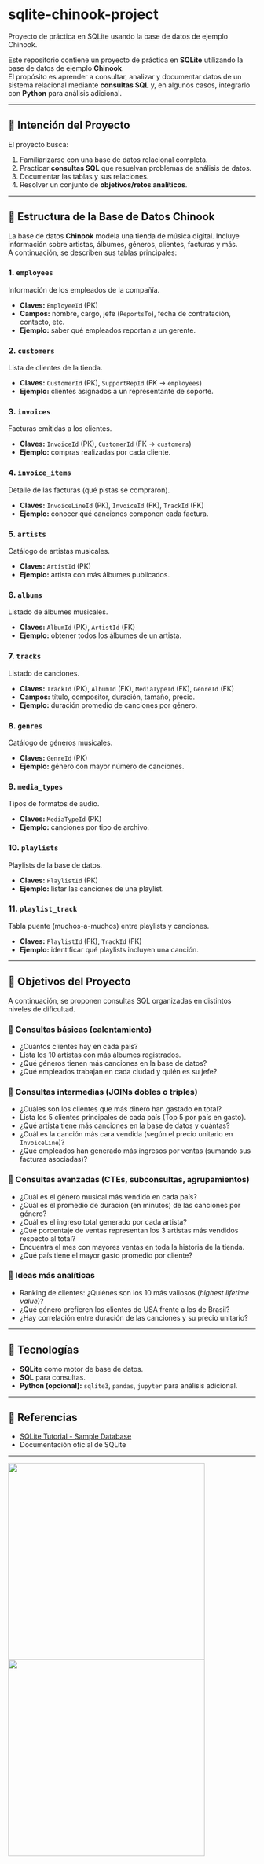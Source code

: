 # sqlite-chinook-project
Proyecto de práctica en SQLite usando la base de datos de ejemplo Chinook.

Este repositorio contiene un proyecto de práctica en **SQLite** utilizando la base de datos de ejemplo **Chinook**.  
El propósito es aprender a consultar, analizar y documentar datos de un sistema relacional mediante **consultas SQL** y, en algunos casos, integrarlo con **Python** para análisis adicional.  

---

## 🎯 Intención del Proyecto

El proyecto busca:

1. Familiarizarse con una base de datos relacional completa.  
2. Practicar **consultas SQL** que resuelvan problemas de análisis de datos.  
3. Documentar las tablas y sus relaciones.  
4. Resolver un conjunto de **objetivos/retos analíticos**.  

---

## 📂 Estructura de la Base de Datos Chinook

La base de datos **Chinook** modela una tienda de música digital. Incluye información sobre artistas, álbumes, géneros, clientes, facturas y más.  
A continuación, se describen sus tablas principales:

### 1. `employees`
Información de los empleados de la compañía.  
- **Claves:** `EmployeeId` (PK)  
- **Campos:** nombre, cargo, jefe (`ReportsTo`), fecha de contratación, contacto, etc.  
- **Ejemplo:** saber qué empleados reportan a un gerente.

### 2. `customers`
Lista de clientes de la tienda.  
- **Claves:** `CustomerId` (PK), `SupportRepId` (FK → `employees`)  
- **Ejemplo:** clientes asignados a un representante de soporte.

### 3. `invoices`
Facturas emitidas a los clientes.  
- **Claves:** `InvoiceId` (PK), `CustomerId` (FK → `customers`)  
- **Ejemplo:** compras realizadas por cada cliente.

### 4. `invoice_items`
Detalle de las facturas (qué pistas se compraron).  
- **Claves:** `InvoiceLineId` (PK), `InvoiceId` (FK), `TrackId` (FK)  
- **Ejemplo:** conocer qué canciones componen cada factura.

### 5. `artists`
Catálogo de artistas musicales.  
- **Claves:** `ArtistId` (PK)  
- **Ejemplo:** artista con más álbumes publicados.

### 6. `albums`
Listado de álbumes musicales.  
- **Claves:** `AlbumId` (PK), `ArtistId` (FK)  
- **Ejemplo:** obtener todos los álbumes de un artista.

### 7. `tracks`
Listado de canciones.  
- **Claves:** `TrackId` (PK), `AlbumId` (FK), `MediaTypeId` (FK), `GenreId` (FK)  
- **Campos:** título, compositor, duración, tamaño, precio.  
- **Ejemplo:** duración promedio de canciones por género.

### 8. `genres`
Catálogo de géneros musicales.  
- **Claves:** `GenreId` (PK)  
- **Ejemplo:** género con mayor número de canciones.

### 9. `media_types`
Tipos de formatos de audio.  
- **Claves:** `MediaTypeId` (PK)  
- **Ejemplo:** canciones por tipo de archivo.

### 10. `playlists`
Playlists de la base de datos.  
- **Claves:** `PlaylistId` (PK)  
- **Ejemplo:** listar las canciones de una playlist.

### 11. `playlist_track`
Tabla puente (muchos-a-muchos) entre playlists y canciones.  
- **Claves:** `PlaylistId` (FK), `TrackId` (FK)  
- **Ejemplo:** identificar qué playlists incluyen una canción.

---

## 📝 Objetivos del Proyecto

A continuación, se proponen consultas SQL organizadas en distintos niveles de dificultad.  

### 🔹 Consultas básicas (calentamiento)
- ¿Cuántos clientes hay en cada país?  
- Lista los 10 artistas con más álbumes registrados.  
- ¿Qué géneros tienen más canciones en la base de datos?  
- ¿Qué empleados trabajan en cada ciudad y quién es su jefe?  

### 🔹 Consultas intermedias (JOINs dobles o triples)
- ¿Cuáles son los clientes que más dinero han gastado en total?  
- Lista los 5 clientes principales de cada país (Top 5 por país en gasto).  
- ¿Qué artista tiene más canciones en la base de datos y cuántas?  
- ¿Cuál es la canción más cara vendida (según el precio unitario en `InvoiceLine`)?  
- ¿Qué empleados han generado más ingresos por ventas (sumando sus facturas asociadas)?  

### 🔹 Consultas avanzadas (CTEs, subconsultas, agrupamientos)
- ¿Cuál es el género musical más vendido en cada país?  
- ¿Cuál es el promedio de duración (en minutos) de las canciones por género?  
- ¿Cuál es el ingreso total generado por cada artista?  
- ¿Qué porcentaje de ventas representan los 3 artistas más vendidos respecto al total?  
- Encuentra el mes con mayores ventas en toda la historia de la tienda.  
- ¿Qué país tiene el mayor gasto promedio por cliente?  

### 🔹 Ideas más analíticas
- Ranking de clientes: ¿Quiénes son los 10 más valiosos (*highest lifetime value*)?  
- ¿Qué género prefieren los clientes de USA frente a los de Brasil?  
- ¿Hay correlación entre duración de las canciones y su precio unitario?  

---

## 🚀 Tecnologías

- **SQLite** como motor de base de datos.  
- **SQL** para consultas.  
- **Python (opcional):** `sqlite3`, `pandas`, `jupyter` para análisis adicional.  

---

## 📌 Referencias

- [SQLite Tutorial - Sample Database](https://www.sqlitetutorial.net/sqlite-sample-database/)  
- Documentación oficial de SQLite  

---
<img src="Clientes_más_valiosos.png" width="400"> 
<img src="Imagenes/Generos_USAB.png" width="400">
